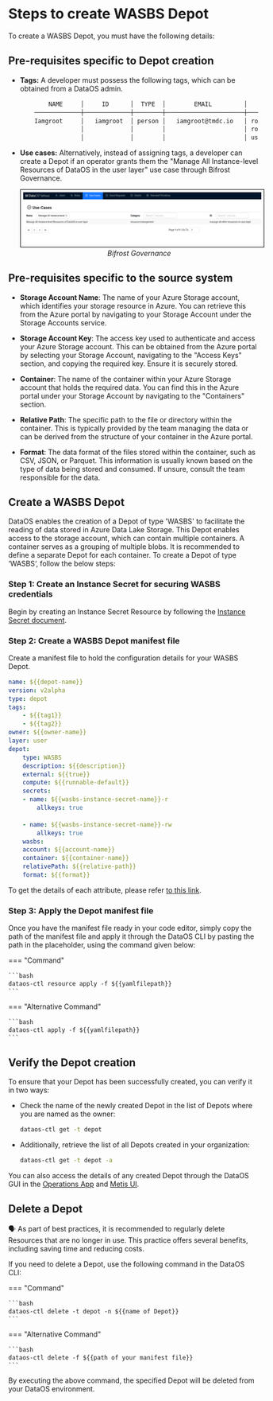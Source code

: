 # Steps to create WASBS Depot

To create a WASBS Depot, you must have the following details:

## Pre-requisites specific to Depot creation

- **Tags:** A developer must possess the following tags, which can be obtained from a DataOS admin.

    ```bash
            NAME     │     ID      │  TYPE  │        EMAIL         │              TAGS               
        ─────────────┼─────────────┼────────┼──────────────────────┼─────────────────────────────────
        Iamgroot     │   iamgroot  │ person │   iamgroot@tmdc.io   │ roles:id:data-dev,                            
                     │             │        │                      │ roles:id:user,                  
                     │             │        │                      │ users:id:iamgroot  
    ```

- **Use cases:** Alternatively, instead of assigning tags, a developer can create a Depot if an operator grants them the "Manage All Instance-level Resources of DataOS in the user layer" use case through Bifrost Governance.

    <center>
    <img src="/resources/depot/usecase2.png" alt="Bifrost Governance" style="width:60rem; border: 1px solid black; padding: 5px;" />
    <figcaption><i>Bifrost Governance</i></figcaption>
    </center>

## Pre-requisites specific to the source system

- **Storage Account Name**: The name of your Azure Storage account, which identifies your storage resource in Azure. You can retrieve this from the Azure portal by navigating to your Storage Account under the Storage Accounts service.

- **Storage Account Key**: The access key used to authenticate and access your Azure Storage account. This can be obtained from the Azure portal by selecting your Storage Account, navigating to the "Access Keys" section, and copying the required key. Ensure it is securely stored.

- **Container**: The name of the container within your Azure Storage account that holds the required data. You can find this in the Azure portal under your Storage Account by navigating to the "Containers" section.

- **Relative Path**: The specific path to the file or directory within the container. This is typically provided by the team managing the data or can be derived from the structure of your container in the Azure portal.

- **Format**: The data format of the files stored within the container, such as CSV, JSON, or Parquet. This information is usually known based on the type of data being stored and consumed. If unsure, consult the team responsible for the data.

## Create a WASBS Depot

DataOS enables the creation of a Depot of type 'WASBS' to facilitate the reading of data stored in Azure Data Lake Storage. This Depot enables access to the storage account, which can contain multiple containers. A container serves as a grouping of multiple blobs. It is recommended to define a separate Depot for each container. To create a Depot of type ‘WASBS‘, follow the below steps:

### **Step 1: Create an Instance Secret for securing WASBS credentials**

Begin by creating an Instance Secret Resource by following the [Instance Secret document](/resources/instance_secret/data_sources/wasbs/).

### **Step 2: Create a WASBS Depot manifest file**

Create a manifest file to hold the configuration details for your WASBS Depot.

```yaml 
name: ${{depot-name}}
version: v2alpha
type: depot
tags:
    - ${{tag1}}
    - ${{tag2}}
owner: ${{owner-name}}
layer: user
depot:
    type: WASBS                                      
    description: ${{description}}
    external: ${{true}}
    compute: ${{runnable-default}}
    secrets:
    - name: ${{wasbs-instance-secret-name}}-r
        allkeys: true

    - name: ${{wasbs-instance-secret-name}}-rw
        allkeys: true
    wasbs:                                          
    account: ${{account-name}}
    container: ${{container-name}}
    relativePath: ${{relative-path}}
    format: ${{format}}
```

To get the details of each attribute, please refer [to this link](/resources/depot/configurations).
   
### **Step 3: Apply the Depot manifest file**

Once you have the manifest file ready in your code editor, simply copy the path of the manifest file and apply it through the DataOS CLI by pasting the path in the placeholder, using the command given below:

=== "Command"

    ```bash 
    dataos-ctl resource apply -f ${{yamlfilepath}}
    ```
=== "Alternative Command"

    ```bash 
    dataos-ctl apply -f ${{yamlfilepath}}
    ```



## Verify the Depot creation

To ensure that your Depot has been successfully created, you can verify it in two ways:

- Check the name of the newly created Depot in the list of Depots where you are named as the owner:

    ```bash
    dataos-ctl get -t depot
    ```

- Additionally, retrieve the list of all Depots created in your organization:

    ```bash
    dataos-ctl get -t depot -a
    ```

You can also access the details of any created Depot through the DataOS GUI in the [Operations App](https://dataos.info/interfaces/operations/) and [Metis UI](https://dataos.info/interfaces/metis/).

## Delete a Depot

<aside class="callout">
🗣️ As part of best practices, it is recommended to regularly delete Resources that are no longer in use. This practice offers several benefits, including saving time and reducing costs.
</aside>

If you need to delete a Depot, use the following command in the DataOS CLI:

=== "Command"

    ```bash 
    dataos-ctl delete -t depot -n ${{name of Depot}}
    ```
=== "Alternative Command"

    ```bash 
    dataos-ctl delete -f ${{path of your manifest file}}
    ```

By executing the above command, the specified Depot will be deleted from your DataOS environment.
